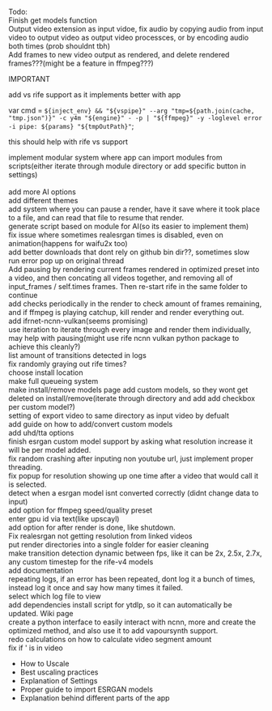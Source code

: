 
Todo:<br/>
Finish get models function<br/>
Output video extension as input vidoe, fix audio by copying audio from input video to output video as output video processces, or by encoding audio both times (prob shouldnt tbh)<br/>
Add frames to new video output as rendered, and delete rendered frames???(might be a feature in ffmpeg???)<br/>

IMPORTANT<br/>

add vs rife support as it implements better with app<br/>

var cmd = `${inject_env} && "${vspipe}" --arg "tmp=${path.join(cache, "tmp.json")}" -c y4m "${engine}" - -p | "${ffmpeg}" -y -loglevel error -i pipe: ${params} "${tmpOutPath}"`; 

this should help with rife vs support<br/>

implement modular system where app can import modules from scripts(either iterate through module directory or add specific button in settings)<br/>
<br/>
add more AI options<br/>
add different themes<br/>
add system where you can pause a render, have it save where it took place to a file, and can read that file to resume that render.<br/>
generate script based on module for AI(so its easier to implement them)<br/>
fix issue where sometimes realesrgan times is disabled, even on animation(happens for waifu2x too)<br/>
add better downloads that dont rely on github bin dir??, sometimes slow<br/>
run error pop up on original thread<br/>
Add pausing by rendering current frames rendered in optimized preset into a video, and then concating all videos together, and removing all of input_frames / self.times frames. Then re-start rife in the same folder to continue<br/>
add checks periodically in the render to check amount of frames remaining, and if ffmpeg is playing catchup, kill render and render everything out.<br/>
add ifrnet-ncnn-vulkan(seems promising)<br/>
use iteration to iterate through every image and render them individually, may help with pausing(might use rife ncnn vulkan python package to achieve this cleanly?)<br/>
list amount of transitions detected in logs<br/>
fix randomly graying out rife times?<br/>
choose install location<br/>
make full queueing system<br/>
make install/remove models page add custom models, so they wont get deleted on install/remove(iterate through directory and add add checkbox per custom model?)<br/>
setting of export video to same directory as input video by defualt<br/>
add guide on how to add/convert custom models<br/>
add uhd/tta options<br/>
finish esrgan custom model support by asking what resolution increase it will be per model added.<br/>
fix random crashing after inputing non youtube url, just implement proper threading.<br/>
fix popup for resolution showing up one time after a video that would call it is selected.<br/>
detect when a esrgan model isnt converted correctly (didnt change data to input)<br/>
add option for ffmpeg speed/quality preset<br/>
enter gpu id via text(like upscayl)<br/>
add option for after render is done, like shutdown.<br/>
Fix realesrgan not getting resolution from linked videos<br/>
put render directories into a single folder for easier cleaning<br/>
make transition detection dynamic between fps, like it can be 2x, 2.5x, 2.7x, any custom timestep for the rife-v4 models<br/>
add documentation<br/>
repeating logs, if an error has been repeated, dont log it a bunch of times, instead log it once and say how many times it failed.<br/>
select which log file to view<br/>
add dependencies install script for ytdlp, so it can automatically be updated.
Wiki page<br/>
create a python interface to easily interact with ncnn, more and create the optimized method, and also use it to add vapoursynth support.<br/>
redo calculations on how to calculate video segment amount<br/>
fix if ' is in video
 - How to Uscale<br/>
 - Best uscaling practices<br/>
 - Explanation of Settings<br/>
 - Proper guide to import ESRGAN models<br/>
 - Explanation behind different parts of the app<br/>